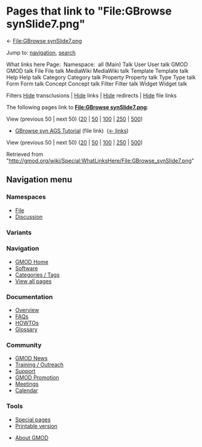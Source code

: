 <div id="mw-page-base" class="noprint">

</div>

<div id="mw-head-base" class="noprint">

</div>

<div id="content" class="mw-body" role="main">

<span id="top"></span>

<div id="mw-js-message" style="display:none;">

</div>



# <span dir="auto">Pages that link to "File:GBrowse synSlide7.png"</span>

<div id="bodyContent">

<div id="contentSub">

← [File:GBrowse
synSlide7.png](/wiki/File:GBrowse_synSlide7.png "File:GBrowse synSlide7.png")

</div>

<div id="jump-to-nav" class="mw-jump">

Jump to: [navigation](#mw-navigation), [search](#p-search)

</div>

<div id="mw-content-text">

What links here Page:  Namespace:  all (Main) Talk User User talk GMOD
GMOD talk File File talk MediaWiki MediaWiki talk Template Template talk
Help Help talk Category Category talk Property Property talk Type Type
talk Form Form talk Concept Concept talk Filter Filter talk Widget
Widget talk

Filters
[Hide](/mediawiki/index.php?title=Special:WhatLinksHere/File:GBrowse_synSlide7.png&hidetrans=1 "Special:WhatLinksHere/File:GBrowse synSlide7.png")
transclusions \|
[Hide](/mediawiki/index.php?title=Special:WhatLinksHere/File:GBrowse_synSlide7.png&hidelinks=1 "Special:WhatLinksHere/File:GBrowse synSlide7.png")
links \|
[Hide](/mediawiki/index.php?title=Special:WhatLinksHere/File:GBrowse_synSlide7.png&hideredirs=1 "Special:WhatLinksHere/File:GBrowse synSlide7.png")
redirects \|
[Hide](/mediawiki/index.php?title=Special:WhatLinksHere/File:GBrowse_synSlide7.png&hideimages=1 "Special:WhatLinksHere/File:GBrowse synSlide7.png")
file links

The following pages link to **[File:GBrowse
synSlide7.png](/wiki/File:GBrowse_synSlide7.png "File:GBrowse synSlide7.png")**:

View (previous 50 \| next 50)
([20](/mediawiki/index.php?title=Special:WhatLinksHere/File:GBrowse_synSlide7.png&limit=20 "Special:WhatLinksHere/File:GBrowse synSlide7.png")
\|
[50](/mediawiki/index.php?title=Special:WhatLinksHere/File:GBrowse_synSlide7.png&limit=50 "Special:WhatLinksHere/File:GBrowse synSlide7.png")
\|
[100](/mediawiki/index.php?title=Special:WhatLinksHere/File:GBrowse_synSlide7.png&limit=100 "Special:WhatLinksHere/File:GBrowse synSlide7.png")
\|
[250](/mediawiki/index.php?title=Special:WhatLinksHere/File:GBrowse_synSlide7.png&limit=250 "Special:WhatLinksHere/File:GBrowse synSlide7.png")
\|
[500](/mediawiki/index.php?title=Special:WhatLinksHere/File:GBrowse_synSlide7.png&limit=500 "Special:WhatLinksHere/File:GBrowse synSlide7.png"))

- [GBrowse syn AGS
  Tutorial](/wiki/GBrowse_syn_AGS_Tutorial "GBrowse syn AGS Tutorial")
  (file link) ‎ <span class="mw-whatlinkshere-tools">([←
  links](/mediawiki/index.php?title=Special:WhatLinksHere&target=GBrowse+syn+AGS+Tutorial "Special:WhatLinksHere"))</span>

View (previous 50 \| next 50)
([20](/mediawiki/index.php?title=Special:WhatLinksHere/File:GBrowse_synSlide7.png&limit=20 "Special:WhatLinksHere/File:GBrowse synSlide7.png")
\|
[50](/mediawiki/index.php?title=Special:WhatLinksHere/File:GBrowse_synSlide7.png&limit=50 "Special:WhatLinksHere/File:GBrowse synSlide7.png")
\|
[100](/mediawiki/index.php?title=Special:WhatLinksHere/File:GBrowse_synSlide7.png&limit=100 "Special:WhatLinksHere/File:GBrowse synSlide7.png")
\|
[250](/mediawiki/index.php?title=Special:WhatLinksHere/File:GBrowse_synSlide7.png&limit=250 "Special:WhatLinksHere/File:GBrowse synSlide7.png")
\|
[500](/mediawiki/index.php?title=Special:WhatLinksHere/File:GBrowse_synSlide7.png&limit=500 "Special:WhatLinksHere/File:GBrowse synSlide7.png"))

</div>

<div class="printfooter">

Retrieved from
"<http://gmod.org/wiki/Special:WhatLinksHere/File:GBrowse_synSlide7.png>"

</div>

<div id="catlinks" class="catlinks catlinks-allhidden">

</div>

<div class="visualClear">

</div>

</div>

</div>

<div id="mw-navigation">

## Navigation menu

<div id="mw-head">



<div id="left-navigation">

<div id="p-namespaces" class="vectorTabs" role="navigation"
aria-labelledby="p-namespaces-label">

### Namespaces

- <span id="ca-nstab-image"><a href="/wiki/File:GBrowse_synSlide7.png" accesskey="c"
  title="View the file page [c]">File</a></span>
- <span id="ca-talk"><a
  href="/mediawiki/index.php?title=File_talk:GBrowse_synSlide7.png&amp;action=edit&amp;redlink=1"
  accesskey="t"
  title="Discussion about the content page [t]">Discussion</a></span>

</div>

<div id="p-variants" class="vectorMenu emptyPortlet" role="navigation"
aria-labelledby="p-variants-label">

### 

### Variants[](#)

<div class="menu">

</div>

</div>

</div>

<div id="right-navigation">





</div>



</div>

</div>

</div>

<div id="mw-panel">

<div id="p-logo" role="banner">

<a href="/wiki/Main_Page"
style="background-image: url(http://gmod.org/images/GMOD-cogs.png);"
title="Visit the main page"></a>

</div>

<div id="p-Navigation" class="portal" role="navigation"
aria-labelledby="p-Navigation-label">

### Navigation

<div class="body">

- <span id="n-GMOD-Home">[GMOD Home](/wiki/Main_Page)</span>
- <span id="n-Software">[Software](/wiki/GMOD_Components)</span>
- <span id="n-Categories-.2F-Tags">[Categories /
  Tags](/wiki/Categories)</span>
- <span id="n-View-all-pages">[View all
  pages](/wiki/Special:AllPages)</span>

</div>

</div>

<div id="p-Documentation" class="portal" role="navigation"
aria-labelledby="p-Documentation-label">

### Documentation

<div class="body">

- <span id="n-Overview">[Overview](/wiki/Overview)</span>
- <span id="n-FAQs">[FAQs](/wiki/Category:FAQ)</span>
- <span id="n-HOWTOs">[HOWTOs](/wiki/Category:HOWTO)</span>
- <span id="n-Glossary">[Glossary](/wiki/Glossary)</span>

</div>

</div>

<div id="p-Community" class="portal" role="navigation"
aria-labelledby="p-Community-label">

### Community

<div class="body">

- <span id="n-GMOD-News">[GMOD News](/wiki/GMOD_News)</span>
- <span id="n-Training-.2F-Outreach">[Training /
  Outreach](/wiki/Training_and_Outreach)</span>
- <span id="n-Support">[Support](/wiki/Support)</span>
- <span id="n-GMOD-Promotion">[GMOD
  Promotion](/wiki/GMOD_Promotion)</span>
- <span id="n-Meetings">[Meetings](/wiki/Meetings)</span>
- <span id="n-Calendar">[Calendar](/wiki/Calendar)</span>

</div>

</div>

<div id="p-tb" class="portal" role="navigation"
aria-labelledby="p-tb-label">

### Tools

<div class="body">

- <span id="t-specialpages"><a href="/wiki/Special:SpecialPages" accesskey="q"
  title="A list of all special pages [q]">Special pages</a></span>
- <span id="t-print"><a
  href="/mediawiki/index.php?title=Special:WhatLinksHere/File:GBrowse_synSlide7.png&amp;printable=yes"
  rel="alternate" accesskey="p"
  title="Printable version of this page [p]">Printable version</a></span>

</div>

</div>

</div>

</div>

<div id="footer" role="contentinfo">

- <span id="footer-places-about">[About
  GMOD](/wiki/GMOD:About "GMOD:About")</span>

<!-- -->






</div>
